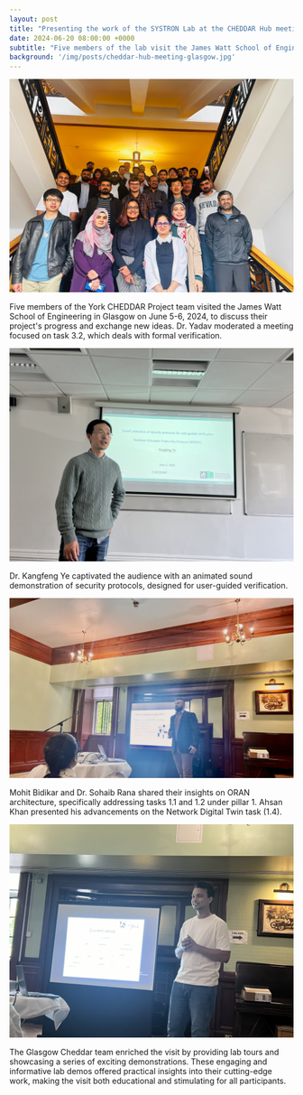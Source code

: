 ```yaml
---
layout: post
title: "Presenting the work of the SYSTRON Lab at the CHEDDAR Hub meeting in Glasgow"
date: 2024-06-20 08:00:00 +0000
subtitle: "Five members of the lab visit the James Watt School of Engineering"
background: '/img/posts/cheddar-hub-meeting-glasgow.jpg'
---
```


![Meeting](/img/posts/cheddar-hub-meeting-glasgow.jpg)

Five members of the York CHEDDAR Project team visited the James Watt School of Engineering in Glasgow on June 5-6, 2024, to discuss their project's progress and exchange new ideas. Dr. Yadav moderated a meeting focused on task 3.2, which deals with formal verification.

![Kangfeng](/img/posts/kangfeng-presenting-in-glasgow.jpg)

Dr. Kangfeng Ye captivated the audience with an animated sound demonstration of security protocols, designed for user-guided verification.

![Rana](/img/posts/rana-presenting-in-glasgow.jpg)

Mohit Bidikar and Dr. Sohaib Rana shared their insights on ORAN architecture, specifically addressing tasks 1.1 and 1.2 under pillar 1. Ahsan Khan presented his advancements on the Network Digital Twin task (1.4).

![Mohit](/img/posts/mohit-presenting-in-glasgow.jpg)

The Glasgow Cheddar team enriched the visit by providing lab tours and showcasing a series of exciting demonstrations. These engaging and informative lab demos offered practical insights into their cutting-edge work, making the visit both educational and stimulating for all participants.
